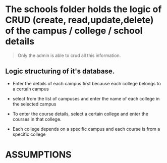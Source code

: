 # The schools folder holds the logic of CRUD (create, read,update,delete) of the campus / college / school details
> Only the admin is able to crud all this information.

## Logic structuring of it's database.
* Enter the details of each campus first because each college belongs to a certain campus
* select from the list of campuses and enter the name of each college in the selected campus
* To enter the course details, select a certain college and enter the courses in that college.

* Each college depends on a specific campus and each course is from a specific college

# ASSUMPTIONS



